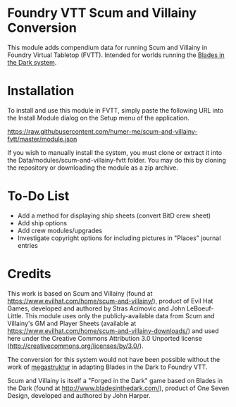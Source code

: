 # Foundry VTT Scum and Villainy Conversion
This module adds compendium data for running Scum and Villainy in Foundry Virtual Tabletop (FVTT). Intended for worlds running the [Blades in the Dark system](https://github.com/megastruktur/foundryvtt-blades-in-the-dark).

# Installation
To install and use this module in FVTT, simply paste the following URL into the Install Module dialog on the Setup menu of the application.

https://raw.githubusercontent.com/humer-me/scum-and-villainy-fvtt/master/module.json

If you wish to manually install the system, you must clone or extract it into the Data/modules/scum-and-villainy-fvtt folder. You may do this by cloning the repository or downloading the module as a zip archive.

# To-Do List
* Add a method for displaying ship sheets (convert BitD crew sheet)
* Add ship options
* Add crew modules/upgrades
* Investigate copyright options for including pictures in "Places" journal entries

# Credits
This work is based on Scum and Villainy (found at https://www.evilhat.com/home/scum-and-villainy/), product of Evil Hat Games, developed and authored by Stras Acimovic and John LeBoeuf-Little. 
This module uses only the publicly-available data from Scum and Villainy's GM and Player Sheets (available at https://www.evilhat.com/home/scum-and-villainy-downloads/) and used here under the Creative Commons Attribution 3.0 Unported license (http://creativecommons.org/licenses/by/3.0/).

The conversion for this system would not have been possible without the work of [megastruktur](https://github.com/megastruktur) in adapting Blades in the Dark to Foundry VTT.

Scum and Villainy is itself a "Forged in the Dark" game based on Blades in the Dark (found at http://www.bladesinthedark.com/), product of One Seven Design, developed and authored by John Harper.
